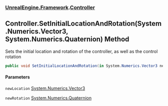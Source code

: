 ### [UnrealEngine.Framework](./UnrealEngine-Framework.md 'UnrealEngine.Framework').[Controller](./Controller.md 'UnrealEngine.Framework.Controller')
## Controller.SetInitialLocationAndRotation(System.Numerics.Vector3, System.Numerics.Quaternion) Method
Sets the initial location and rotation of the controller, as well as the control rotation  
```csharp
public void SetInitialLocationAndRotation(in System.Numerics.Vector3 newLocation, in System.Numerics.Quaternion newRotation);
```
#### Parameters
<a name='UnrealEngine-Framework-Controller-SetInitialLocationAndRotation(System-Numerics-Vector3_System-Numerics-Quaternion)-newLocation'></a>
`newLocation` [System.Numerics.Vector3](https://docs.microsoft.com/en-us/dotnet/api/System.Numerics.Vector3 'System.Numerics.Vector3')  
  
<a name='UnrealEngine-Framework-Controller-SetInitialLocationAndRotation(System-Numerics-Vector3_System-Numerics-Quaternion)-newRotation'></a>
`newRotation` [System.Numerics.Quaternion](https://docs.microsoft.com/en-us/dotnet/api/System.Numerics.Quaternion 'System.Numerics.Quaternion')  
  
